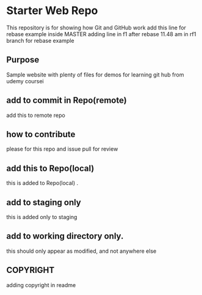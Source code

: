 # Starter Web Repo

This repository is for showing how Git and GitHub work
add this line for rebase example inside MASTER 
adding line in f1  after rebase
11.48 am  in rf1 branch for rebase example
## Purpose

Sample website with plenty of files for demos
for learning git hub from udemy coursei

## add to commit in Repo(remote) 

add this to remote repo

## how to contribute
please for this repo  and issue pull for review

## add this to Repo(local) 
this is added to Repo(local) .

## add to staging only
this is added only to staging 

## add to working directory only. 
this should only appear as modified, and not  anywhere else

## COPYRIGHT
adding copyright in readme


